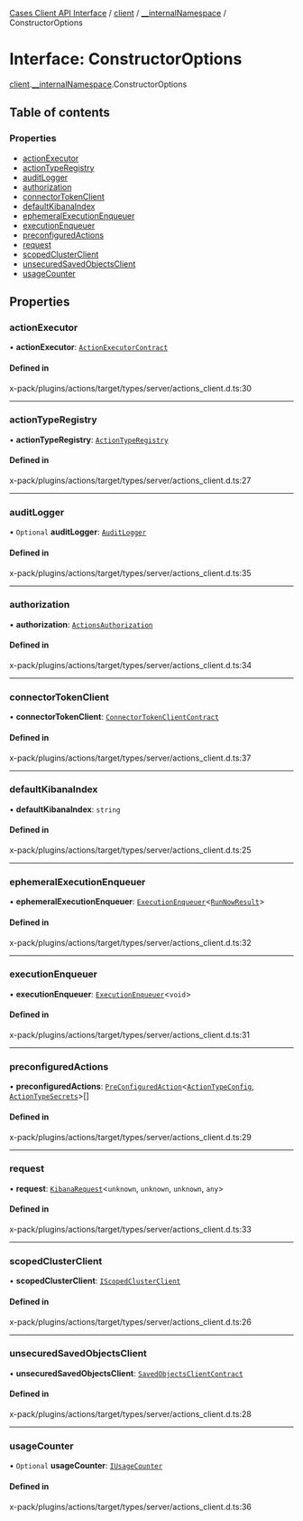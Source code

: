 [Cases Client API Interface](../README.md) / [client](../modules/client.md) / [\_\_internalNamespace](../modules/client.__internalNamespace.md) / ConstructorOptions

# Interface: ConstructorOptions

[client](../modules/client.md).[__internalNamespace](../modules/client.__internalNamespace.md).ConstructorOptions

## Table of contents

### Properties

- [actionExecutor](client.__internalNamespace.ConstructorOptions.md#actionexecutor)
- [actionTypeRegistry](client.__internalNamespace.ConstructorOptions.md#actiontyperegistry)
- [auditLogger](client.__internalNamespace.ConstructorOptions.md#auditlogger)
- [authorization](client.__internalNamespace.ConstructorOptions.md#authorization)
- [connectorTokenClient](client.__internalNamespace.ConstructorOptions.md#connectortokenclient)
- [defaultKibanaIndex](client.__internalNamespace.ConstructorOptions.md#defaultkibanaindex)
- [ephemeralExecutionEnqueuer](client.__internalNamespace.ConstructorOptions.md#ephemeralexecutionenqueuer)
- [executionEnqueuer](client.__internalNamespace.ConstructorOptions.md#executionenqueuer)
- [preconfiguredActions](client.__internalNamespace.ConstructorOptions.md#preconfiguredactions)
- [request](client.__internalNamespace.ConstructorOptions.md#request)
- [scopedClusterClient](client.__internalNamespace.ConstructorOptions.md#scopedclusterclient)
- [unsecuredSavedObjectsClient](client.__internalNamespace.ConstructorOptions.md#unsecuredsavedobjectsclient)
- [usageCounter](client.__internalNamespace.ConstructorOptions.md#usagecounter)

## Properties

### actionExecutor

• **actionExecutor**: [`ActionExecutorContract`](../modules/client.__internalNamespace.md#actionexecutorcontract)

#### Defined in

x-pack/plugins/actions/target/types/server/actions_client.d.ts:30

___

### actionTypeRegistry

• **actionTypeRegistry**: [`ActionTypeRegistry`](../classes/client.__internalNamespace.ActionTypeRegistry.md)

#### Defined in

x-pack/plugins/actions/target/types/server/actions_client.d.ts:27

___

### auditLogger

• `Optional` **auditLogger**: [`AuditLogger`](client.__internalNamespace.AuditLogger.md)

#### Defined in

x-pack/plugins/actions/target/types/server/actions_client.d.ts:35

___

### authorization

• **authorization**: [`ActionsAuthorization`](../classes/client.__internalNamespace.ActionsAuthorization.md)

#### Defined in

x-pack/plugins/actions/target/types/server/actions_client.d.ts:34

___

### connectorTokenClient

• **connectorTokenClient**: [`ConnectorTokenClientContract`](../modules/client.__internalNamespace.md#connectortokenclientcontract)

#### Defined in

x-pack/plugins/actions/target/types/server/actions_client.d.ts:37

___

### defaultKibanaIndex

• **defaultKibanaIndex**: `string`

#### Defined in

x-pack/plugins/actions/target/types/server/actions_client.d.ts:25

___

### ephemeralExecutionEnqueuer

• **ephemeralExecutionEnqueuer**: [`ExecutionEnqueuer`](../modules/client.__internalNamespace.md#executionenqueuer)<[`RunNowResult`](client.__internalNamespace.RunNowResult.md)\>

#### Defined in

x-pack/plugins/actions/target/types/server/actions_client.d.ts:32

___

### executionEnqueuer

• **executionEnqueuer**: [`ExecutionEnqueuer`](../modules/client.__internalNamespace.md#executionenqueuer)<`void`\>

#### Defined in

x-pack/plugins/actions/target/types/server/actions_client.d.ts:31

___

### preconfiguredActions

• **preconfiguredActions**: [`PreConfiguredAction`](client.__internalNamespace.PreConfiguredAction.md)<[`ActionTypeConfig`](../modules/client.__internalNamespace.md#actiontypeconfig), [`ActionTypeSecrets`](../modules/client.__internalNamespace.md#actiontypesecrets)\>[]

#### Defined in

x-pack/plugins/actions/target/types/server/actions_client.d.ts:29

___

### request

• **request**: [`KibanaRequest`](../classes/client.__internalNamespace.KibanaRequest.md)<`unknown`, `unknown`, `unknown`, `any`\>

#### Defined in

x-pack/plugins/actions/target/types/server/actions_client.d.ts:33

___

### scopedClusterClient

• **scopedClusterClient**: [`IScopedClusterClient`](client.__internalNamespace.IScopedClusterClient.md)

#### Defined in

x-pack/plugins/actions/target/types/server/actions_client.d.ts:26

___

### unsecuredSavedObjectsClient

• **unsecuredSavedObjectsClient**: [`SavedObjectsClientContract`](../modules/client.__internalNamespace.md#savedobjectsclientcontract)

#### Defined in

x-pack/plugins/actions/target/types/server/actions_client.d.ts:28

___

### usageCounter

• `Optional` **usageCounter**: [`IUsageCounter`](client.__internalNamespace.IUsageCounter.md)

#### Defined in

x-pack/plugins/actions/target/types/server/actions_client.d.ts:36
